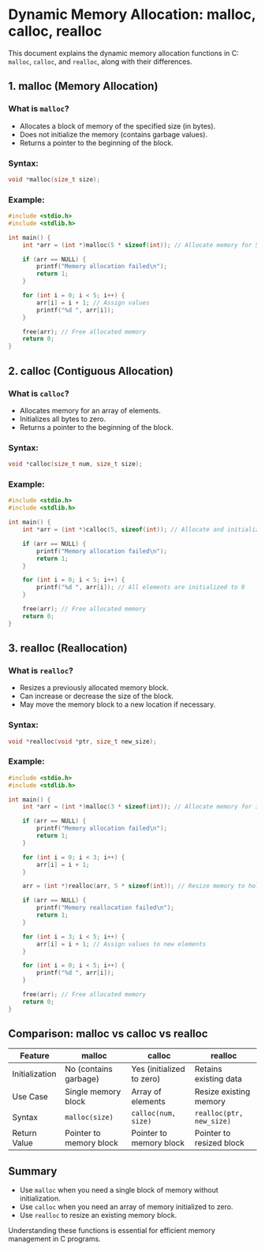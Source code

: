 # Dynamic Memory Allocation: malloc, calloc, realloc

This document explains the dynamic memory allocation functions in C: `malloc`, `calloc`, and `realloc`, along with their differences.

## 1. malloc (Memory Allocation)

### What is `malloc`?
- Allocates a block of memory of the specified size (in bytes).
- Does not initialize the memory (contains garbage values).
- Returns a pointer to the beginning of the block.

### Syntax:
```c
void *malloc(size_t size);
```

### Example:
```c
#include <stdio.h>
#include <stdlib.h>

int main() {
    int *arr = (int *)malloc(5 * sizeof(int)); // Allocate memory for 5 integers

    if (arr == NULL) {
        printf("Memory allocation failed\n");
        return 1;
    }

    for (int i = 0; i < 5; i++) {
        arr[i] = i + 1; // Assign values
        printf("%d ", arr[i]);
    }

    free(arr); // Free allocated memory
    return 0;
}
```

## 2. calloc (Contiguous Allocation)

### What is `calloc`?
- Allocates memory for an array of elements.
- Initializes all bytes to zero.
- Returns a pointer to the beginning of the block.

### Syntax:
```c
void *calloc(size_t num, size_t size);
```

### Example:
```c
#include <stdio.h>
#include <stdlib.h>

int main() {
    int *arr = (int *)calloc(5, sizeof(int)); // Allocate and initialize memory for 5 integers

    if (arr == NULL) {
        printf("Memory allocation failed\n");
        return 1;
    }

    for (int i = 0; i < 5; i++) {
        printf("%d ", arr[i]); // All elements are initialized to 0
    }

    free(arr); // Free allocated memory
    return 0;
}
```

## 3. realloc (Reallocation)

### What is `realloc`?
- Resizes a previously allocated memory block.
- Can increase or decrease the size of the block.
- May move the memory block to a new location if necessary.

### Syntax:
```c
void *realloc(void *ptr, size_t new_size);
```

### Example:
```c
#include <stdio.h>
#include <stdlib.h>

int main() {
    int *arr = (int *)malloc(3 * sizeof(int)); // Allocate memory for 3 integers

    if (arr == NULL) {
        printf("Memory allocation failed\n");
        return 1;
    }

    for (int i = 0; i < 3; i++) {
        arr[i] = i + 1;
    }

    arr = (int *)realloc(arr, 5 * sizeof(int)); // Resize memory to hold 5 integers

    if (arr == NULL) {
        printf("Memory reallocation failed\n");
        return 1;
    }

    for (int i = 3; i < 5; i++) {
        arr[i] = i + 1; // Assign values to new elements
    }

    for (int i = 0; i < 5; i++) {
        printf("%d ", arr[i]);
    }

    free(arr); // Free allocated memory
    return 0;
}
```

## Comparison: malloc vs calloc vs realloc

| Feature              | malloc                     | calloc                     | realloc                    |
|----------------------|----------------------------|----------------------------|----------------------------|
| Initialization       | No (contains garbage)      | Yes (initialized to zero)  | Retains existing data      |
| Use Case             | Single memory block        | Array of elements          | Resize existing memory     |
| Syntax               | `malloc(size)`             | `calloc(num, size)`        | `realloc(ptr, new_size)`   |
| Return Value         | Pointer to memory block    | Pointer to memory block    | Pointer to resized block   |

## Summary
- Use `malloc` when you need a single block of memory without initialization.
- Use `calloc` when you need an array of memory initialized to zero.
- Use `realloc` to resize an existing memory block.

Understanding these functions is essential for efficient memory management in C programs.